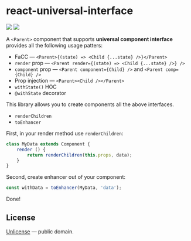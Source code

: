 # react-universal-interface

[![][npm-badge]][npm-url] [![][travis-badge]][travis-url]

A `<Parent>` component that supports **universal component interface** provides all the following usage patters:

- FaCC &mdash; `<Parent>{(state) => <Child {...state} />}</Parent>`
- `render` prop &mdash; `<Parent render={(state) => <Child {...state} />} />`
- `component` prop &mdash; `<Parent component={Child} />` and `<Parent comp={Child} />`
- Prop injection &mdash; `<Parent><Child /></Parent>`
- `withState()` HOC
- `@withState` decorator

This library allows you to create components all the above interfaces.

- `renderChildren`
- `toEnhancer`

First, in your render method use `renderChildren`:

```js
class MyData extends Component {
    render () {
        return renderChildren(this.props, data);
    }
}
```

Second, create enhancer out of your component:

```js
const withData = toEnhancer(MyData, 'data');
```

Done!


## License

[Unlicense](./LICENSE) &mdash; public domain.


[npm-url]: https://www.npmjs.com/package/react-universal-interface
[npm-badge]: https://img.shields.io/npm/v/react-universal-interface.svg
[travis-url]: https://travis-ci.org/streamich/react-universal-interface
[travis-badge]: https://travis-ci.org/streamich/react-universal-interface.svg?branch=master
